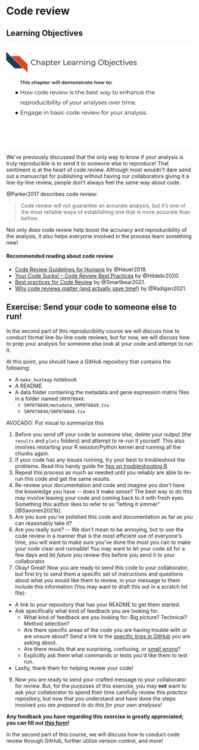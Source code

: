 


# Code review

## Learning Objectives

<img src="resources/images/09-code-review_files/figure-html//1LMurysUhCjZb7DVF6KS9QmJ5NBjwWVjRn40MS9f2noE_gf8379bb805_0_6.png" title="This chapter will demonstrate how to: How code review is the best way to enhance the reproducibility of your analyses over time. Engage in basic code review for your analysis." alt="This chapter will demonstrate how to: How code review is the best way to enhance the reproducibility of your analyses over time. Engage in basic code review for your analysis." style="display: block; margin: auto;" />

We've previously discussed that the only way to know if your analysis is truly reproducible is to send it to someone else to reproduce! That sentiment is at the heart of code review. Although most wouldn't dare send out a manuscript for publishing without having our collaborators giving it a line-by-line review, people don't always feel the same way about code.

@Parker2017 describes code review:

> Code review will not guarantee an accurate analysis, but it’s one of the most reliable ways of establishing one that is more accurate than before.

Not only does code review help boost the accuracy and reproducibility of the analysis, it also helps everyone involved in the process learn something new!

#### Recommended reading about code review

- [Code Review Guidelines for Humans](https://phauer.com/2018/code-review-guidelines/) by @Hauer2018.
- [Your Code Sucks! – Code Review Best Practices](https://quickbirdstudios.com/blog/code-review-best-practices-guidelines/) by @Hildebr2020.
- [Best practices for Code Review](https://smartbear.com/en/learn/code-review/best-practices-for-peer-code-review/) by @Smartbear2021.
- [Why code reviews matter (and actually save time!)](https://www.atlassian.com/agile/software-development/code-reviews) by @Radigan2021.

## Exercise: Send your code to someone else to run!

In the second part of this reproducibility course we will discuss how to conduct formal line-by-line code reviews, but for now, we will discuss how to prep your analysis for someone else look at your code and attempt to run it.  

At this point, you should have a GitHub repository that contains the following:  

- A `make_heatmap` notebook
- A README
- A data folder containing the metadata and gene expression matrix files in a folder named `SRP070849`:
   - `SRP070849/metadata_SRP070849.tsv`
   - `SRP070849/SRP070849.tsv`

AVOCADO: Put visual to summarize this

1) Before you send off your code to someone else, delete your output (the `results` and `plots` folders) and attempt to re-run it yourself. This also involves restarting your R session/Python kernel and running all the chunks again.  
2) If your code has any issues running, try your best to troubleshoot the problems. Read this handy guide for [tips on troubleshooting R](https://github.com/AlexsLemonade/training-modules/blob/master/intro-to-R-tidyverse/00b-debugging_resources.md).
3) Repeat this process as much as needed until you reliably are able to re-run this code and get the same results.
4) Re-review your documentation and code and imagine you don't have the knowledge you have -- does it make sense? The best way to do this may involve leaving your code and coming back to it with fresh eyes. Something this author likes to refer to as "letting it simmer" [@Savonen2021b].
5) Are you sure you've polished this code and documentation as far as you can reasonably take it?
6) Are you really sure? -- We don't mean to be annoying, but to use the code review in a manner that is the most efficient use of everyone's time, you will want to make sure you've done the most you can to make your code clear and runnable! You may want to let your code sit for a few days and let _future you_ review this before you send it to your collaborator.
8) Okay! Great! Now you are ready to send this code to your collaborator, but first try to send them a specific set of instructions and questions about what you would like them to review, in your message to them include this information (You may want to draft this out in a scratch txt file):

- A link to your repository that has your README to get them started.
- Ask specifically what kind of feedback you are looking for.
  - What kind of feedback are you looking for: Big picture? Technical? Method selection?
  - Are there specific areas of the code you are having trouble with or are unsure about? Send a link to the [specific lines in GitHub](https://stackoverflow.com/questions/23821235/how-to-link-to-specific-line-number-on-github) you are asking about.
  - Are there results that are surprising, confusing, or [smell wrong](https://github.com/jennybc/code-smells-and-feels#code-smells-and-feels)?
  - Explicitly ask them what commands or tests you'd like them to test run.
- Lastly, thank them for helping review your code!

9) Now you are ready to send your crafted message to your collaborator for review. But, for the purposes of this exercise, you may **not** want to ask your collaborator to spend their time carefully review this _practice_ repository, but now that you understand and have done the steps involved _you are prepared to do this for your own analyses_!

**Any feedback you have regarding this exercise is greatly appreciated; you can fill out [this form](https://forms.gle/ygSSwoGaEATA2S65A)!**

In the second part of this course, we will discuss how to conduct code review through GitHub, further utilize version control, and more!
